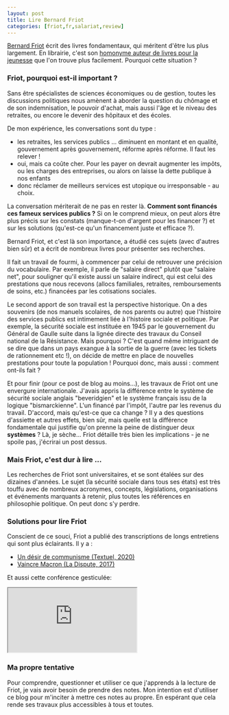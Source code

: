 ```yaml
---
layout: post
title: Lire Bernard Friot
categories: [friot,fr,salariat,review]
---
```


[Bernard Friot](https://fr.wikipedia.org/wiki/Bernard_Friot_(sociologue)) écrit des livres fondamentaux, qui méritent d'être lus plus largement.
En librairie, c'est son [homonyme auteur de livres pour la jeunesse](https://fr.wikipedia.org/wiki/Bernard_Friot_(%C3%A9crivain)) que l'on trouve plus facilement.
Pourquoi cette situation ?
<!--more-->

### Friot, pourquoi est-il important ?
Sans être spécialistes de sciences économiques ou de gestion, toutes les discussions politiques nous amènent à aborder la question du chômage et de son indemnisation, le pouvoir d'achat, mais aussi l'âge et le niveau des retraites, ou encore le devenir des hôpitaux et des écoles.

De mon expérience, les conversations sont du type :

- les retraites, les services publics ... diminuent en montant et en qualité, gouvernement après gouvernement, réforme après réforme. Il faut les relever !
- oui, mais ca coûte cher. Pour les payer on devrait augmenter les impôts, ou les charges des entreprises, ou alors on laisse la dette publique à nos enfants
- donc réclamer de meilleurs services est utopique ou irresponsable - au choix.

La conversation mériterait de ne pas en rester là. **Comment sont financés ces fameux services publics ?**
Si on le comprend mieux, on peut alors être plus précis sur les constats (manque-t-on d'argent pour les financer ?) et sur les solutions (qu'est-ce qu'un financement juste et efficace ?).

Bernard Friot, et c'est là son importance, a étudié ces sujets (avec d'autres bien sûr) et a écrit de nombreux livres pour présenter ses recherches.

Il fait un travail de fourmi, à commencer par celui de retrouver une précision du vocabulaire.
Par exemple, il parle de "salaire direct" plutôt que "salaire net", pour souligner qu'il existe aussi un salaire indirect, qui est celui des prestations que nous recevons (allocs familiales, retraites, remboursements de soins, etc.) financées par les cotisations sociales.

Le second apport de son travail est la perspective historique.
On a des souvenirs (de nos manuels scolaires, de nos parents ou autre) que l'histoire des services publics est intimement liée à l'histoire sociale et politique.
Par exemple, la sécurité sociale est instituée en 1945 par le gouvernement du Général de Gaulle suite dans la lignée directe des travaux du Conseil national de la Résistance.
Mais pourquoi ? C'est quand même intriguant de se dire que dans un pays exangue à la sortie de la guerre (avec les tickets de rationnement etc !), on décide de mettre en place de nouvelles prestations pour toute la population !
Pourquoi donc, mais aussi : comment ont-ils fait ?

Et pour finir (pour ce post de blog au moins...), les travaux de Friot ont une envergure internationale.
J'avais appris la différence entre le système de sécurité sociale anglais "beveridgien" et le système français issu de la logique "bismarckienne".
L'un financé par l'impôt, l'autre par les revenus du travail. D'accord, mais qu'est-ce que ca change ?
Il y a des questions d'assiette et autres effets, bien sûr, mais quelle est la différence fondamentale qui justifie qu'on prenne la peine de distinguer deux **systèmes** ?
Là, je sèche... Friot détaille très bien les implications - je ne spoile pas, j'écrirai un post dessus.

### Mais Friot, c'est dur à lire ...
Les recherches de Friot sont universitaires, et se sont étalées sur des dizaines d'années.
Le sujet (la sécurité sociale dans tous ses états) est très touffu avec de nombreux acronymes, concepts, législations, organisations et événements marquants à retenir, plus toutes les références en philosophie politique.
On peut donc s'y perdre.

### Solutions pour lire Friot
Conscient de ce souci, Friot a publié des transcriptions de longs entretiens qui sont plus éclairants. Il y a :

- [Un désir de communisme (Textuel, 2020)](https://www.editionstextuel.com/livre/un_desir_de_communisme)
- [Vaincre Macron (La Dispute, 2017)](https://ladispute.fr/catalogue/vaincre-macron/)

Et aussi cette conférence gesticulée:

<div class="plyr__video-embed" id="player">
  <iframe
    src="https://www.youtube.com/embed/ZuZz9NSOh10?iv_load_policy=3&amp;modestbranding=1&amp;playsinline=1&amp;showinfo=0&amp;rel=0&amp;enablejsapi=1;loading=lazy"
    allowfullscreen
    allowtransparency
    allow="autoplay"
  ></iframe>
</div>


### Ma propre tentative
Pour comprendre, questionner et utiliser ce que j'apprends à la lecture de Friot, je vais avoir besoin de prendre des notes.
Mon intention est d'utiliser ce blog pour m'inciter à mettre ces notes au propre.
En espérant que cela rende ses travaux plus accessibles à tous et toutes. 
